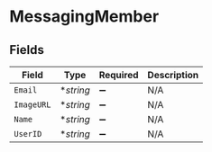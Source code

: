 # MessagingMember


## Fields

| Field              | Type               | Required           | Description        |
| ------------------ | ------------------ | ------------------ | ------------------ |
| `Email`            | **string*          | :heavy_minus_sign: | N/A                |
| `ImageURL`         | **string*          | :heavy_minus_sign: | N/A                |
| `Name`             | **string*          | :heavy_minus_sign: | N/A                |
| `UserID`           | **string*          | :heavy_minus_sign: | N/A                |